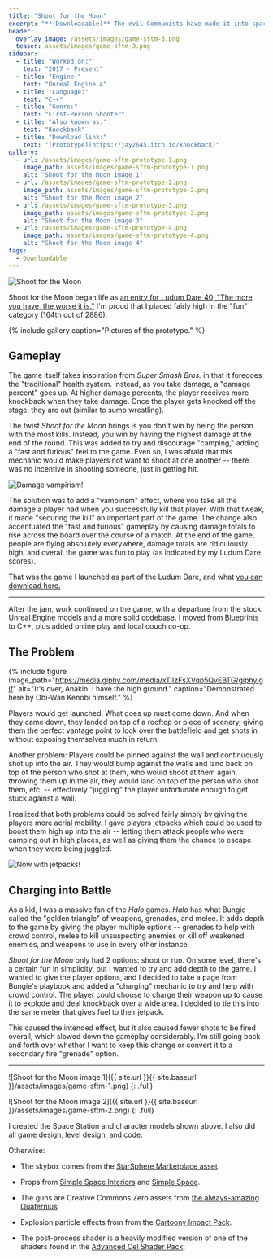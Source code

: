 ```yaml
---
title: "Shoot for the Moon"
excerpt: "**(Downloadable)** The evil Communists have made it into space and are trying to kick the U.S. off of the moon!"
header:
  overlay_image: /assets/images/game-sftm-3.png
  teaser: assets/images/game-sftm-3.png
sidebar:
  - title: "Worked on:"
    text: "2017 - Present"
  - title: "Engine:"
    text: "Unreal Engine 4"
  - title: "Language:"
    text: "C++"
  - title: "Genre:"
    text: "First-Person Shooter"
  - title: "Also known as:"
    text: "Knockback"
  - title: "Download link:"
    text: "[Prototype](https://jay2645.itch.io/knockback)"
gallery:
  - url: /assets/images/game-sftm-prototype-1.png
    image_path: assets/images/game-sftm-prototype-1.png
    alt: "Shoot for the Moon image 1"
  - url: /assets/images/game-sftm-prototype-2.png
    image_path: assets/images/game-sftm-prototype-2.png
    alt: "Shoot for the Moon image 2"
  - url: /assets/images/game-sftm-prototype-3.png
    image_path: assets/images/game-sftm-prototype-3.png
    alt: "Shoot for the Moon image 3"
  - url: /assets/images/game-sftm-prototype-4.png
    image_path: assets/images/game-sftm-prototype-4.png
    alt: "Shoot for the Moon image 4"
tags:
  - Downloadable
---
```


![Shoot for the Moon](https://thumbs.gfycat.com/SlightWhimsicalBighorn-small.gif)

Shoot for the Moon began life as [an entry for Ludum Dare 40, "The more you have, the worse it is."](https://ldjam.com/events/ludum-dare/40/knockback)  I'm proud that I placed fairly high in the "fun" category (164th out of 2886).

{% include gallery caption="Pictures of the prototype." %}

## Gameplay

The game itself takes inspiration from *Super Smash Bros.* in that it foregoes the "traditional" health system. Instead, as you take damage, a "damage percent" goes up. At higher damage percents, the player receives more knockback when they take damage. Once the player gets knocked off the stage, they are out (similar to sumo wrestling).

The twist *Shoot for the Moon* brings is you don't win by being the person with the most kills. Instead, you win by having the highest damage at the end of the round. This was added to try and discourage "camping," adding a "fast and furious" feel to the game. Even so, I was afraid that this mechanic would make players not want to shoot at one another -- there was no incentive in shooting someone, just in getting hit.

![Damage vampirism!](https://thumbs.gfycat.com/CreepyGoodnaturedAdamsstaghornedbeetle-small.gif)

The solution was to add a "vampirism" effect, where you take all the damage a player had when you successfully kill that player. With that tweak, it made "securing the kill" an important part of the game. The change also accentuated the "fast and furious" gameplay by causing damage totals to rise across the board over the course of a match. At the end of the game, people are flying absolutely everywhere, damage totals are ridiculously high, and overall the game was fun to play (as indicated by my Ludum Dare scores).

That was the game I launched as part of the Ludum Dare, and what [you can download here.](https://jay2645.itch.io/knockback)

---

After the jam, work continued on the game, with a departure from the stock Unreal Engine models and a more solid codebase. I moved from Blueprints to C++, plus added online play and local couch co-op.

## The Problem

{% include figure image_path="https://media.giphy.com/media/xTiIzFsXVqp5QvEBTG/giphy.gif" alt="It's over, Anakin. I have the high ground." caption="Demonstrated here by Obi-Wan Kenobi himself." %}

Players would get launched. What goes up must come down. And when they came down, they landed on top of a rooftop or piece of scenery, giving them the perfect vantage point to look over the battlefield and get shots in without exposing themselves much in return.

Another problem: Players could be pinned against the wall and continuously shot up into the air. They would bump against the walls and land back on top of the person who shot at them, who would shoot at them again, throwing them up in the air, they would land on top of the person who shot them, etc. -- effectively "juggling" the player unfortunate enough to get stuck against a wall.

I realized that both problems could be solved fairly simply by giving the players more aerial mobility. I gave players jetpacks which could be used to boost them high up into the air -- letting them attack people who were camping out in high places, as well as giving them the chance to escape when they were being juggled.

![Now with jetpacks!](https://thumbs.gfycat.com/InsignificantGraveLeech-small.gif)

## Charging into Battle

As a kid, I was a massive fan of the *Halo* games. *Halo* has what Bungie called the "golden triangle" of weapons, grenades, and melee. It adds depth to the game by giving the player multiple options -- grenades to help with crowd control, melee to kill unsuspecting enemies or kill off weakened enemies, and weapons to use in every other instance.

*Shoot for the Moon* only had 2 options: shoot or run. On some level, there's a certain fun in simplicity, but I wanted to try and add depth to the game. I wanted to give the player options, and I decided to take a page from Bungie's playbook and added a "charging" mechanic to try and help with crowd control. The player could choose to charge their weapon up to cause it to explode and deal knockback over a wide area. I decided to tie this into the same meter that gives fuel to their jetpack.

This caused the intended effect, but it also caused fewer shots to be fired overall, which slowed down the gameplay considerably. I'm still going back and forth over whether I want to keep this change or convert it to a secondary fire "grenade" option.

---

![Shoot for the Moon image 1]({{ site.url }}{{ site.baseurl }}/assets/images/game-sftm-1.png)
{: .full}

![Shoot for the Moon image 2]({{ site.url }}{{ site.baseurl }}/assets/images/game-sftm-2.png)
{: .full}

I created the Space Station and character models shown above. I also did all game design, level design, and code.

Otherwise:

* The skybox comes from the [StarSphere Marketplace asset](https://www.unrealengine.com/marketplace/en-US/item/03afa1548b5c4b49b3e5c8f4a0e44444).

* Props from [Simple Space Interiors](https://www.unrealengine.com/marketplace/en-US/item/d8c42ffc204e42c5864012f9226ddbe3) and [Simple Space](https://www.unrealengine.com/marketplace/en-US/item/ac79973b35514228b8853c561e26e066).

* The guns are Creative Commons Zero assets from [the always-amazing Quaternius](https://www.reddit.com/r/gamedev/comments/8n5931/free_lowpoly_scifi_guns/).

* Explosion particle effects from from the [Cartoony Impact Pack](https://www.unrealengine.com/marketplace/en-US/item/376c3ca912d14e54ae51db9a45e38ba2).

* The post-process shader is a heavily modified version of one of the shaders found in the [Advanced Cel Shader Pack](https://www.unrealengine.com/marketplace/en-US/item/73d7b174d3dc49b4992ad2d1b5760a42).